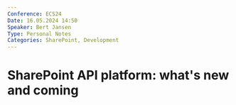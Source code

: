 ```yaml
---
Conference: ECS24
Date: 16.05.2024 14:50
Speaker: Bert Jansen
Type: Personal Notes
Categories: SharePoint, Development
---
```


# SharePoint API platform: what's new and coming
